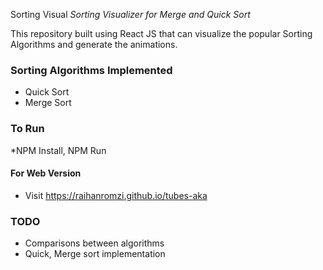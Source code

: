 Sorting Visual
*Sorting Visualizer for Merge and Quick Sort*

This repository built using React JS that can visualize the popular Sorting Algorithms and generate the animations.

### Sorting Algorithms Implemented
- Quick Sort
- Merge Sort

### To Run

*NPM Install, NPM Run

#### For Web Version

- Visit https://raihanromzi.github.io/tubes-aka

### TODO
- Comparisons between algorithms
- Quick, Merge sort implementation
